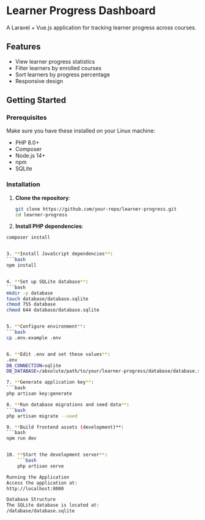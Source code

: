 # Learner Progress Dashboard

A Laravel + Vue.js application for tracking learner progress across courses.

## Features

- View learner progress statistics
- Filter learners by enrolled courses
- Sort learners by progress percentage
- Responsive design

## Getting Started

### Prerequisites

Make sure you have these installed on your Linux machine:

- PHP 8.0+
- Composer
- Node.js 14+
- npm
- SQLite

### Installation

1. **Clone the repository**:
   ```bash
   git clone https://github.com/your-repo/learner-progress.git
   cd learner-progress


2. **Install PHP dependencies**:
```bash
composer install


3. **Install JavaScript dependencies**:
```bash
npm install


4. **Set up SQLite database**:
```bash
mkdir -p database
touch database/database.sqlite
chmod 755 database
chmod 644 database/database.sqlite


5. **Configure environment**:
```bash
cp .env.example .env


6. **Edit .env and set these values**:
.env
DB_CONNECTION=sqlite
DB_DATABASE=/absolute/path/to/your/learner-progress/database/database.sqlite

7. **Generate application key**:
```bash
php artisan key:generate

8. **Run database migrations and seed data**:
```bash
php artisan migrate --seed

9. **Build frontend assets (development)**:
```bash
npm run dev


10. **Start the development server**:
    ```bash
    php artisan serve

Running the Application
Access the application at:
http://localhost:8000

Database Structure
The SQLite database is located at:
/database/database.sqlite